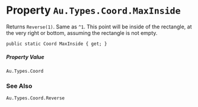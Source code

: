 # Property `Au.Types.Coord.MaxInside`

Returns `Reverse(1)`. Same as `^1`. This point will be inside of the rectangle, at the very right or bottom, assuming the rectangle is not empty.

```
public static Coord MaxInside { get; }
```

##### Property Value

`Au.Types.Coord`

### See Also

`Au.Types.Coord.Reverse`